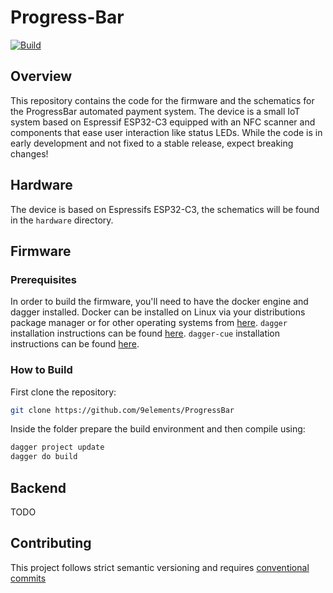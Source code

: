 # Progress-Bar

[![Build](https://github.com/9elements/ProgressBar/actions/workflows/build.yml/badge.svg?branch=main)](https://github.com/9elements/ProgressBar/actions/workflows/build.yml)

## Overview

This repository contains the code for the firmware and the schematics for the ProgressBar automated payment system.
The device is a small IoT system based on Espressif ESP32-C3 equipped with an NFC scanner and components that ease user interaction like status LEDs.
While the code is in early development and not fixed to a stable release, expect breaking changes!

## Hardware

The device is based on Espressifs ESP32-C3, the schematics will be found in the `hardware` directory.

## Firmware

### Prerequisites

In order to build the firmware, you'll need to have the docker engine and dagger installed.
Docker can be installed on Linux via your distributions package manager or for other operating systems from [here](https://www.docker.com).
`dagger` installation instructions can be found [here](https://docs.dagger.io/install).
`dagger-cue` installation instructions can be found [here](https://docs.dagger.io/sdk/cue/).


### How to Build

First clone the repository:
```bash
git clone https://github.com/9elements/ProgressBar
```

Inside the folder prepare the build environment and then compile using:
```bash
dagger project update
dagger do build
```

## Backend

TODO

## Contributing

This project follows strict semantic versioning and requires [conventional commits](https://www.conventionalcommits.org/en/v1.0.0/)
